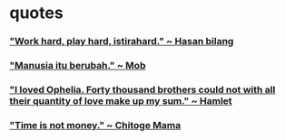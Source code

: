 # quotes
### ["Work hard, play hard, istirahard." ~ Hasan bilang]()
### ["Manusia itu berubah." ~ Mob](https://t.me/mobshigeo100)
### ["I loved Ophelia. Forty thousand brothers could not with all their quantity of love make up my sum." ~ Hamlet](https://tinyurl.com/y8f4fdjc)
### ["Time is not money." ~ Chitoge Mama](https://youtu.be/dQw4w9WgXcQ)
